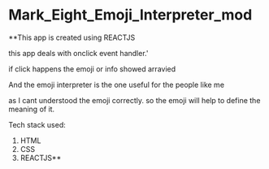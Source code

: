 # Mark_Eight_Emoji_Interpreter_mod


**This app is created using REACTJS

this app deals with onclick event handler.'

if click happens the emoji or info showed arravied

And the emoji interpreter is the one useful for the people like me

as I cant understood the emoji correctly. so the emoji will help to define the meaning of it.

Tech stack used:

1. HTML
2. CSS
3. REACTJS**
